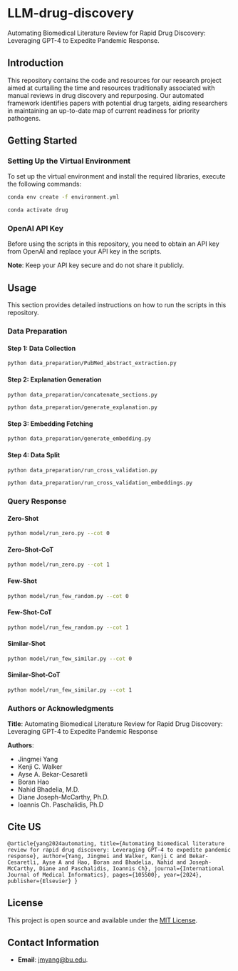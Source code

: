 # LLM-drug-discovery
Automating Biomedical Literature Review for Rapid Drug Discovery: Leveraging GPT-4 to Expedite Pandemic Response.

## Introduction
This repository contains the code and resources for our research project aimed at curtailing the time and resources traditionally associated with manual reviews in drug discovery and repurposing. Our automated framework identifies papers with potential drug targets, aiding researchers in maintaining an up-to-date map of current readiness for priority pathogens.

## Getting Started

### Setting Up the Virtual Environment
To set up the virtual environment and install the required libraries, execute the following commands:

```bash
conda env create -f environment.yml

conda activate drug
```
### OpenAI API Key
Before using the scripts in this repository, you need to obtain an API key from OpenAI and replace your API key in the scripts.

**Note**: Keep your API key secure and do not share it publicly.


## Usage

This section provides detailed instructions on how to run the scripts in this repository.

### Data Preparation

#### Step 1: Data Collection

```bash
python data_preparation/PubMed_abstract_extraction.py
```

#### Step 2: Explanation Generation

```bash
python data_preparation/concatenate_sections.py

python data_preparation/generate_explanation.py
```

#### Step 3: Embedding Fetching

```bash
python data_preparation/generate_embedding.py
```

#### Step 4: Data Split

```bash
python data_preparation/run_cross_validation.py

python data_preparation/run_cross_validation_embeddings.py
```

### Query Response

#### Zero-Shot

```bash
python model/run_zero.py --cot 0
```

#### Zero-Shot-CoT

```bash
python model/run_zero.py --cot 1
```

#### Few-Shot

```bash
python model/run_few_random.py --cot 0
```

#### Few-Shot-CoT

```bash
python model/run_few_random.py --cot 1
```

#### Similar-Shot

```bash
python model/run_few_similar.py --cot 0
```

#### Similar-Shot-CoT

```bash
python model/run_few_similar.py --cot 1
```

### Authors or Acknowledgments

**Title**: Automating Biomedical Literature Review for Rapid Drug Discovery: Leveraging GPT-4 to Expedite Pandemic Response

**Authors**:
- Jingmei Yang
- Kenji C. Walker
- Ayse A. Bekar-Cesaretli
- Boran Hao
- Nahid Bhadelia, M.D.
- Diane Joseph-McCarthy, Ph.D.
- Ioannis Ch. Paschalidis, Ph.D

## Cite US
`@article{yang2024automating,
  title={Automating biomedical literature review for rapid drug discovery: Leveraging GPT-4 to expedite pandemic response},
  author={Yang, Jingmei and Walker, Kenji C and Bekar-Cesaretli, Ayse A and Hao, Boran and Bhadelia, Nahid and Joseph-McCarthy, Diane and Paschalidis, Ioannis Ch},
  journal={International Journal of Medical Informatics},
  pages={105500},
  year={2024},
  publisher={Elsevier}
}`


## License

This project is open source and available under the [MIT License](https://opensource.org/licenses/MIT).


## Contact Information

- **Email**: jmyang@bu.edu.





